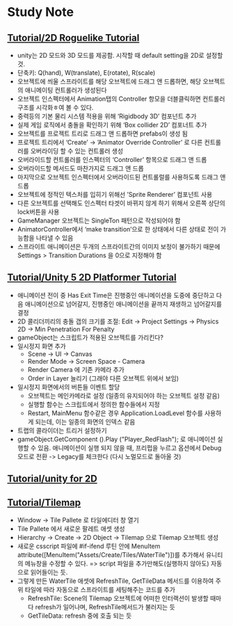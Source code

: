 # Study Note

## [Tutorial/2D Roguelike Tutorial](https://unity3d.com/kr/learn/tutorials/projects/2d-roguelike-tutorial)
- unity는 2D 모드와 3D 모드를 제공함. 시작할 때 default setting을 2D로 설정할 것.
- 단축키: Q(hand), W(translate), E(rotate), R(scale)
- 오브젝트에 씌울 스프라이트를 해당 오브젝트에  드래그 앤 드롭하면, 해당 오브젝트의 애니메이팅 컨트롤러가 생성된다
- 오브젝트 인스펙터에서 Animation탭의 Controller 항모을 더블클릭하면 컨트롤러구조를 시각화ㅎ여 볼 수 있다.
- 중력등의 기본 물리 시스템 적용을 위해 ‘Rigidbody 3D’ 컴포넌트 추가
- 실제 게임 로직에서 충돌을 확인하기 위해 ‘Box collider 2D’ 컴포너트 추가
- 오브젝트를 프로젝트 트리로 드래그 앤 드롭하면 prefabs이 생성 됨
- 프로젝트 트리에서 ‘Create’ -> ’Animator Override Controller’ 로 다른 컨트롤러를 오버라이딩 할 수 있는 컨트롤러 생성
- 오버라이드할 컨트롤러를 인스펙터의 ‘Controller’ 항목으로 드래그 앤 드롭
- 오버라이드할 메서드도 마찬가지로 드래그 앤 드롭
- 마지막으로 오브젝트 인스펙터에서 오버라이드된 컨트롤럴를 사용하도록 드래그 앤 드롭
- 오브젝트에 정적인 텍스처를 입히기 위해선 ’Sprite Renderer’ 컴포넌트 사용
- 다른 오브젝트를 선택해도 인스펙터 타겟이 바뀌지 않게 하기 위해서 오른쪽 상단의 lock버튼을 사용
- GameManager 오브젝트는 SingleTon 패턴으로 작성되어야 함
- AnimatorController에서 ‘make transition’으로 한 상태에서 다른 상태로 전이 가능함을 나타낼 수 있음
- 스프라이트 애니메이션은 두개의 스프라이트간의 이미지 보정이 불가하기 때문에 Settings > Transition Durations 을 0으로 지정해야 함


## [Tutorial/Unity 5 2D Platformer Tutorial](https://www.youtube.com/watch?v=oK_NzdVSxaQ)
- 애니메이션 전이 중 Has Exit Time은 진행중인 애니메이션을 도중에 중단하고 다음 애니메이션으로 넘어갈지, 진행중인 애니메이션을 끝까지 재생하고 넘어갈지를 결정
- 2D 콜리더끼리의 충돌 갭의 크기를 조절: Edit -> Project Settings -> Physics 2D -> Min Penetration For Penalty
- gameObject는 스크립트가 적용된 오브젝트를 가리킨다?
- 일시정지 화면 추가
    - Scene -> UI -> Canvas
    - Render Mode -> Screen Space - Camera
    - Render Camera 에 기존 카메라 추가
    - Order in Layer 늘리기 (그래야 다른 오브젝트 위에서 보임) 
- 일시정지 화면에서의 버튼들 이벤트 할당
    - 오브젝트는 메인카메라로 설정 (일종의 유지되어야 하는 오브젝트 설정 같음)
    - 실행할 함수는 스크립트에서 정의한 함수들에서 지정
    - Restart, MainMenu 함수같은 경우 Application.LoadLevel 함수를 사용하게 되는데, 이는 일종의 화면의 인덱스 같음
- 트랩의 콜라이더는 트리거 설정하기
- gameObject.GetComponent<Animation> ().Play ("Player_RedFlash"); 로 애니메이션 실행할 수 있음. 애니메이션이 실행 되지 않을 때, 프리펍을 누르고 옵션에서 Debug 모드로 전환 -> Legacy를 체크한다 (다시 노멀모드로 돌아올 것)


## [Tutorial/unity for 2D](https://unity3d.com/kr/learn/tutorials/topics/2d-game-creation/2d-game-development-walkthrough?playlist=17093)


## [Tutorial/Tilemap](https://www.youtube.com/watch?v=70sLhuE1sbc)
- Window -> Tile Pallete 로 타일에디터 창 열기
- Tile Pallete 에서 새로운 팔레트 애셋 생성
- Hierarchy -> Create -> 2D Object -> Tilemap 으로 Tilemap 오브젝트 생성
- 새로운 csscript 파일에 #if-ifend 루틴 안에 MenuItem attribute([MenuItem("Assets/Create/Tiles/WaterTile")])를 추가해서 유니티의 메뉴창을 수정할 수 있다. => script 파일을 추가만해도(실행하지 않아도) 자동으로 읽어들이는 듯.
- 그렇게 만든 WaterTile 애셋에 RefreshTile, GetTileData 메서드를 이용하여 주위 타일에 따라 자동으로 스프라이트를 세팅해주는 코드를 추가
    - RefreshTile: Scene의 Tilemap 오브젝트에 어떠한 인터랙션이 발생할 때마다 refresh가 일어나며, RefreshTile메서드가 불러지는 듯
    - GetTileData: refresh 중에 호출 되는 듯


